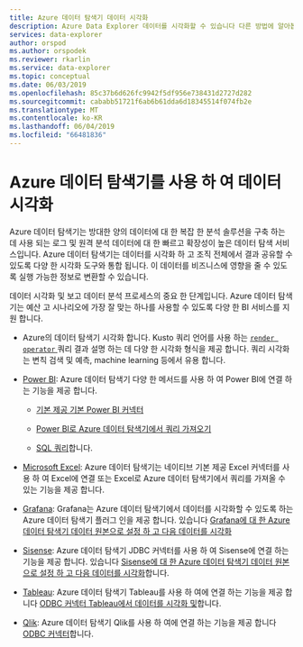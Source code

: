 ```yaml
---
title: Azure 데이터 탐색기 데이터 시각화
description: Azure Data Explorer 데이터를 시각화할 수 있습니다 다른 방법에 알아봅니다
services: data-explorer
author: orspod
ms.author: orspodek
ms.reviewer: rkarlin
ms.service: data-explorer
ms.topic: conceptual
ms.date: 06/03/2019
ms.openlocfilehash: 85c37b6d626fc9942f5df956e738431d2727d282
ms.sourcegitcommit: cababb51721f6ab6b61dda6d18345514f074fb2e
ms.translationtype: MT
ms.contentlocale: ko-KR
ms.lasthandoff: 06/04/2019
ms.locfileid: "66481836"
---
```

# <a name="data-visualization-with-azure-data-explorer"></a>Azure 데이터 탐색기를 사용 하 여 데이터 시각화 

Azure 데이터 탐색기는 방대한 양의 데이터에 대 한 복잡 한 분석 솔루션을 구축 하는 데 사용 되는 로그 및 원격 분석 데이터에 대 한 빠르고 확장성이 높은 데이터 탐색 서비스입니다. Azure 데이터 탐색기는 데이터를 시각화 하 고 조직 전체에서 결과 공유할 수 있도록 다양 한 시각화 도구와 통합 됩니다. 이 데이터를 비즈니스에 영향을 줄 수 있도록 실행 가능한 정보로 변환할 수 있습니다.

데이터 시각화 및 보고 데이터 분석 프로세스의 중요 한 단계입니다. Azure 데이터 탐색기는 예산 고 시나리오에 가장 잘 맞는 하나를 사용할 수 있도록 다양 한 BI 서비스를 지원 합니다.

* Azure의 데이터 탐색기 시각화 합니다. Kusto 쿼리 언어를 사용 하는 [ `render operator` ](/azure/kusto/query/renderoperator) 쿼리 결과 설명 하는 데 다양 한 시각화 형식을 제공 합니다. 쿼리 시각화는 변칙 검색 및 예측, machine learning 등에서 유용 합니다.

* [Power BI](https://powerbi.microsoft.com): Azure 데이터 탐색기 다양 한 메서드를 사용 하 여 Power BI에 연결 하는 기능을 제공 합니다. 

  * [기본 제공 기본 Power BI 커넥터](/azure/data-explorer/power-bi-connector)

  * [Power BI로 Azure 데이터 탐색기에서 쿼리 가져오기](/azure/data-explorer/power-bi-imported-query)
 
  * [SQL 쿼리](/azure/data-explorer/power-bi-sql-query)합니다.

* [Microsoft Excel](https://products.office.com/excel): Azure 데이터 탐색기는 네이티브 기본 제공 Excel 커넥터를 사용 하 여 Excel에 연결 또는 Excel로 Azure 데이터 탐색기에서 쿼리를 가져올 수 있는 기능을 제공 합니다.

* [Grafana](https://grafana.com): Grafana는 Azure 데이터 탐색기에서 데이터를 시각화할 수 있도록 하는 Azure 데이터 탐색기 플러그 인을 제공 합니다. 있습니다 [Grafana에 대 한 Azure 데이터 탐색기 데이터 원본으로 설정 하 고 다음 데이터를 시각화](/azure/data-explorer/grafana)

* [Sisense](https://www.sisense.com): Azure 데이터 탐색기 JDBC 커넥터를 사용 하 여 Sisense에 연결 하는 기능을 제공 합니다. 있습니다 [Sisense에 대 한 Azure 데이터 탐색기 데이터 원본으로 설정 하 고 다음 데이터를 시각화](/azure/data-explorer/sisense)합니다.

* [Tableau](https://www.tableau.com): Azure 데이터 탐색기 Tableau를 사용 하 여에 연결 하는 기능을 제공 합니다 [ODBC 커넥터 Tableau에서 데이터를 시각화 및](/azure/data-explorer/connect-odbc)합니다.

* [Qlik](https://www.qlik.com): Azure 데이터 탐색기 Qlik를 사용 하 여에 연결 하는 기능을 제공 합니다 [ODBC 커넥터](/azure/data-explorer/connect-odbc)합니다.